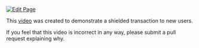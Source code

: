 <a href="https://github.com/henryquincy/zechub/edit/main/site/tutorials/z2z_Tutorial.md" target="_blank">
  <img src="https://img.shields.io/badge/Edit-blue" alt="Edit Page"/>
</a>

This [video](https://youtu.be/9WJSMxag2I) was created to demonstrate a shielded transaction to new users.

If you feel that this video is incorrect in any way, please submit a pull request explaining why.
